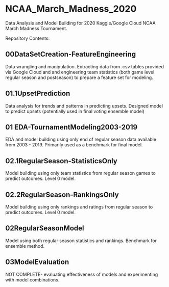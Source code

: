 # NCAA_March_Madness_2020
Data Analysis and Model Building for 2020 Kaggle/Google Cloud NCAA March Madness Tournament.

Repository Contents:

## 00DataSetCreation-FeatureEngineering
Data wrangling and manipulation. Extracting data from .csv tables provided via Google Cloud and and engineering team statistics (both game level regular season and postseason) to prepare a feature set for modeling.

## 01.1UpsetPrediction
Data analysis for trends and patterns in predicting upsets. Designed model to predict upsets (potentially used in final voting ensemble model)

## 01 EDA-TournamentModeling2003-2019
EDA and model building using only end of regular season data available from 2003 - 2019. Primarily used as a benchmark for final model.

## 02.1RegularSeason-StatisticsOnly
Model building using only team statistics from regular season games to predict outcomes. Level 0 model. 

## 02.2RegularSeason-RankingsOnly
Model building using only rankings and ratings from regular season to predict outcomes. Level 0 model.

## 02RegularSeasonModel
Model using both regular season statistics and rankings. Benchmark for ensemble method.

## 03ModelEvaluation
NOT COMPLETE- evaluating effectiveness of models and experimenting with model combinations.
